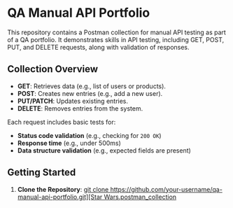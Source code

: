 # QA Manual API Portfolio

This repository contains a Postman collection for manual API testing as part of a QA portfolio. It demonstrates skills in API testing, including GET, POST, PUT, and DELETE requests, along with validation of responses.

## Collection Overview

- **GET**: Retrieves data (e.g., list of users or products).
- **POST**: Creates new entries (e.g., add a new user).
- **PUT/PATCH**: Updates existing entries.
- **DELETE**: Removes entries from the system.

Each request includes basic tests for:
- **Status code validation** (e.g., checking for `200 OK`)
- **Response time** (e.g., under 500ms)
- **Data structure validation** (e.g., expected fields are present)

## Getting Started

1. **Clone the Repository**:
  [ git clone https://github.com/your-username/qa-manual-api-portfolio.git][Star Wars.postman_collection](https://github.com/Marynochka1/11111/blob/main/Maryna%20Kopytina%20Star%20Wars.postman_collection.json)
